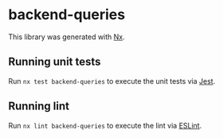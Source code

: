# backend-queries

This library was generated with [Nx](https://nx.dev).

## Running unit tests

Run `nx test backend-queries` to execute the unit tests via [Jest](https://jestjs.io).

## Running lint

Run `nx lint backend-queries` to execute the lint via [ESLint](https://eslint.org/).
